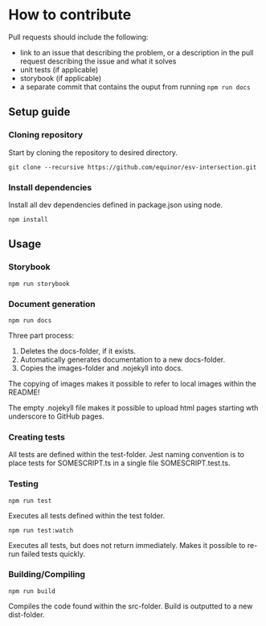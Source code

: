
# How to contribute

Pull requests should include the following:
- link to an issue that describing the problem, or a description in the pull request describing the issue and what it solves
- unit tests (if applicable)
- storybook (if applicable)
- a separate commit that contains the ouput from running `npm run docs`

## Setup guide

### Cloning repository

Start by cloning the repository to desired directory.

```
git clone --recursive https://github.com/equinor/esv-intersection.git
```

### Install dependencies

Install all dev dependencies defined in package.json using node.

```
npm install
```

## Usage

### Storybook

```
npm run storybook
```

### Document generation

```
npm run docs
```

Three part process:

1. Deletes the docs-folder, if it exists.
2. Automatically generates documentation to a new docs-folder.
3. Copies the images-folder and .nojekyll into docs.

The copying of images makes it possible to refer to local images within the README!

The empty .nojekyll file makes it possible to upload html pages starting wth underscore to GitHub pages.

### Creating tests

All tests are defined within the test-folder. Jest naming convention is to place tests for SOMESCRIPT.ts in a single file SOMESCRIPT.test.ts.

### Testing

```
npm run test
```

Executes all tests defined within the test folder.

```
npm run test:watch
```

Executes all tests, but does not return immediately. Makes it possible to re-run failed tests quickly.

### Building/Compiling

```
npm run build
```

Compiles the code found within the src-folder. Build is outputted to a new dist-folder.

